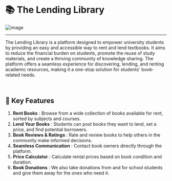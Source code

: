 # 📚 The Lending Library

![image](https://github.com/user-attachments/assets/3b295e68-a8cb-42f2-ae12-da961cdc82ba)

---

The Lending Library is a platform designed to empower university students by providing an easy and accessible way to rent and lend textbooks. 
It aims to reduce the financial burden on students, promote the reuse of study materials, and create a thriving community of knowledge sharing. 
The platform offers a seamless experience for discovering, lending, and renting academic resources, making it a one-stop solution for students' book-related needs.

&nbsp;

## 🌟 Key Features

1. **Rent Books** : Browse from a wide collection of books available for rent, sorted by subjects and courses.
2. **Lend Your Books** : Students can post books they want to lend, set a price, and find potential borrowers.
3. **Book Reviews & Ratings** : Rate and review books to help others in the community make informed decisions.
4. **Seamless Communication** : Contact book owners directly through the platform.
5. **Price Calculator** : Calculate rental prices based on book condition and duration.
6. **Book Donations** : We also take donations from and for school students and give them away for the ones who need it.

